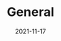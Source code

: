 ---
layout: page
title:  "General"
published: true
draft: true
date:               2021-11-17
last_modified_at:
order: 0
---